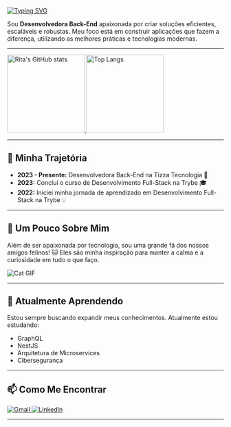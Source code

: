 [![Typing SVG](https://readme-typing-svg.demolab.com?font=Fira+Code&pause=1000&width=435&lines=👋+Olá,+meu+nome+é+Rita)](https://git.io/typing-svg)

Sou **Desenvolvedora Back-End** apaixonada por criar soluções eficientes, escaláveis e robustas. Meu foco está em construir aplicações que fazem a diferença, utilizando as melhores práticas e tecnologias modernas.

---

<div>
  <a href="https://github.com/rita-moura">
    <img height="180em" src="https://github-readme-stats.vercel.app/api?username=rita-moura&show_icons=true&theme=radical&include_all_commits=true&count_private=true" alt="Rita's GitHub stats"/>
    <img height="180em" src="https://github-readme-stats.vercel.app/api/top-langs/?username=rita-moura&layout=compact&langs_count=6&theme=radical" alt="Top Langs"/>
  </a>
</div>

---

## 🌟 **Minha Trajetória**
- **2023 - Presente:** Desenvolvedora Back-End na Tizza Tecnologia 🚀
- **2023:** Concluí o curso de Desenvolvimento Full-Stack na Trybe 🎓
- **2022:** Iniciei minha jornada de aprendizado em Desenvolvimento Full-Stack na Trybe 💡

---

## 🐾 **Um Pouco Sobre Mim**
Além de ser apaixonada por tecnologia, sou uma grande fã dos nossos amigos felinos! 🐱 Eles são minha inspiração para manter a calma e a curiosidade em tudo o que faço. 

![Cat GIF](https://media.giphy.com/media/JIX9t2j0ZTN9S/giphy.gif)

---

## 🌱 **Atualmente Aprendendo**
Estou sempre buscando expandir meus conhecimentos. Atualmente estou estudando:
- GraphQL
- NestJS
- Arquitetura de Microservices
- Cibersegurança

---

## 📫 **Como Me Encontrar**
<div> 
  <a href="mailto:seu-email@gmail.com">
    <img src="https://img.shields.io/badge/-Gmail-%23E4405F?style=for-the-badge&logo=gmail&logoColor=white" alt="Gmail">
  </a>
  <a href="https://www.linkedin.com/in/rita-moura-dev/">
    <img src="https://img.shields.io/badge/-LinkedIn-%230077B5?style=for-the-badge&logo=linkedin&logoColor=white" alt="LinkedIn">
  </a>
</div>

---

